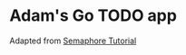 # Adam's Go TODO app

Adapted from
[Semaphore Tutorial](https://semaphoreci.com/community/tutorials/building-and-testing-a-rest-api-in-go-with-gorilla-mux-and-postgresql)
